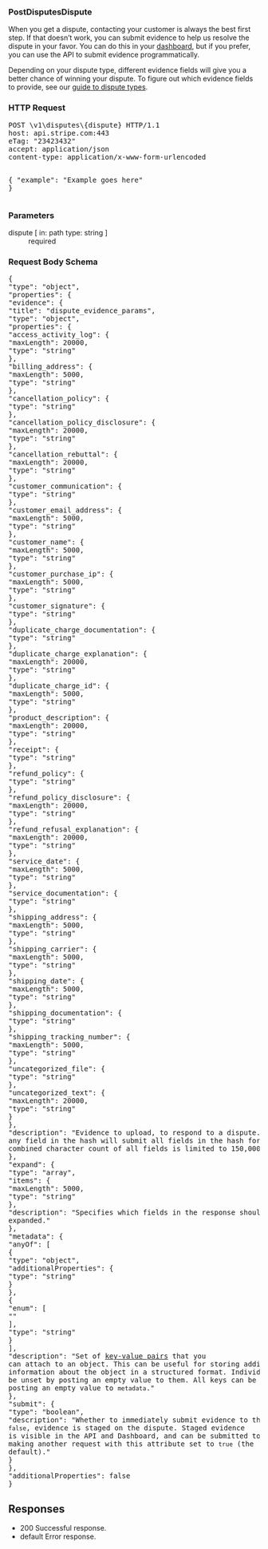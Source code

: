 <!DOCTYPE html><html><head><title></title><link rel="stylesheet" href="../OpenApi.css"/><meta charset="utf-8"/><meta name="viewport" content="width=device-width, initial-scale=1"/></head><body><article><section  class="requestOverview"><h1  class="requestSummary">PostDisputesDispute</h1><p  class="requestDescription"><p>When you get a dispute, contacting your customer is always the best first step. If that doesn’t work, you can submit evidence to help us resolve the dispute in your favor. You can do this in your <a href="https://dashboard.stripe.com/disputes">dashboard</a>, but if you prefer, you can use the API to submit evidence programmatically.</p>

<p>Depending on your dispute type, different evidence fields will give you a better chance of winning your dispute. To figure out which evidence fields to provide, see our <a href="/docs/disputes/categories">guide to dispute types</a>.</p></p></section><section  class="http"><h3>HTTP Request</h3><pre  class="httpExample"><span  class="requestLine">POST</span> <span  class="httpTarget">\v1\disputes\{dispute}</span> <span  class="httpVersion">HTTP/1.1</span>
<span  class="headerLine">host</span>: <span  class="headerValue">api.stripe.com:443</span>
<span  class="headerLine">eTag</span>: <span  class="headerValue">"23423432"</span>
<span  class="headerLine">accept</span>: <span  class="headerValue">application/json</span>
<span  class="headerLine">content-type</span>: <span  class="headerValue">application/x-www-form-urlencoded</span>

{ &quot;example&quot;: &quot;Example goes here&quot; }</pre></section><dl  class="parameters"><h3>Parameters</h3><dt  class="parameter"><span  class="parameterName">dispute</span> [ in: <span  class="parameterLocation">path</span> type: <span  class="parameterType">string</span> ]</dt><dd  class="parameter"><span  class="parameterDescription"></span> <span  class="parameterRequired">required</span></dd></dl><section  class="requestContent"><h3>Request Body Schema</h3><pre  class="schema">{&#xA;  &quot;type&quot;: &quot;object&quot;,&#xA;  &quot;properties&quot;: {&#xA;    &quot;evidence&quot;: {&#xA;      &quot;title&quot;: &quot;dispute_evidence_params&quot;,&#xA;      &quot;type&quot;: &quot;object&quot;,&#xA;      &quot;properties&quot;: {&#xA;        &quot;access_activity_log&quot;: {&#xA;          &quot;maxLength&quot;: 20000,&#xA;          &quot;type&quot;: &quot;string&quot;&#xA;        },&#xA;        &quot;billing_address&quot;: {&#xA;          &quot;maxLength&quot;: 5000,&#xA;          &quot;type&quot;: &quot;string&quot;&#xA;        },&#xA;        &quot;cancellation_policy&quot;: {&#xA;          &quot;type&quot;: &quot;string&quot;&#xA;        },&#xA;        &quot;cancellation_policy_disclosure&quot;: {&#xA;          &quot;maxLength&quot;: 20000,&#xA;          &quot;type&quot;: &quot;string&quot;&#xA;        },&#xA;        &quot;cancellation_rebuttal&quot;: {&#xA;          &quot;maxLength&quot;: 20000,&#xA;          &quot;type&quot;: &quot;string&quot;&#xA;        },&#xA;        &quot;customer_communication&quot;: {&#xA;          &quot;type&quot;: &quot;string&quot;&#xA;        },&#xA;        &quot;customer_email_address&quot;: {&#xA;          &quot;maxLength&quot;: 5000,&#xA;          &quot;type&quot;: &quot;string&quot;&#xA;        },&#xA;        &quot;customer_name&quot;: {&#xA;          &quot;maxLength&quot;: 5000,&#xA;          &quot;type&quot;: &quot;string&quot;&#xA;        },&#xA;        &quot;customer_purchase_ip&quot;: {&#xA;          &quot;maxLength&quot;: 5000,&#xA;          &quot;type&quot;: &quot;string&quot;&#xA;        },&#xA;        &quot;customer_signature&quot;: {&#xA;          &quot;type&quot;: &quot;string&quot;&#xA;        },&#xA;        &quot;duplicate_charge_documentation&quot;: {&#xA;          &quot;type&quot;: &quot;string&quot;&#xA;        },&#xA;        &quot;duplicate_charge_explanation&quot;: {&#xA;          &quot;maxLength&quot;: 20000,&#xA;          &quot;type&quot;: &quot;string&quot;&#xA;        },&#xA;        &quot;duplicate_charge_id&quot;: {&#xA;          &quot;maxLength&quot;: 5000,&#xA;          &quot;type&quot;: &quot;string&quot;&#xA;        },&#xA;        &quot;product_description&quot;: {&#xA;          &quot;maxLength&quot;: 20000,&#xA;          &quot;type&quot;: &quot;string&quot;&#xA;        },&#xA;        &quot;receipt&quot;: {&#xA;          &quot;type&quot;: &quot;string&quot;&#xA;        },&#xA;        &quot;refund_policy&quot;: {&#xA;          &quot;type&quot;: &quot;string&quot;&#xA;        },&#xA;        &quot;refund_policy_disclosure&quot;: {&#xA;          &quot;maxLength&quot;: 20000,&#xA;          &quot;type&quot;: &quot;string&quot;&#xA;        },&#xA;        &quot;refund_refusal_explanation&quot;: {&#xA;          &quot;maxLength&quot;: 20000,&#xA;          &quot;type&quot;: &quot;string&quot;&#xA;        },&#xA;        &quot;service_date&quot;: {&#xA;          &quot;maxLength&quot;: 5000,&#xA;          &quot;type&quot;: &quot;string&quot;&#xA;        },&#xA;        &quot;service_documentation&quot;: {&#xA;          &quot;type&quot;: &quot;string&quot;&#xA;        },&#xA;        &quot;shipping_address&quot;: {&#xA;          &quot;maxLength&quot;: 5000,&#xA;          &quot;type&quot;: &quot;string&quot;&#xA;        },&#xA;        &quot;shipping_carrier&quot;: {&#xA;          &quot;maxLength&quot;: 5000,&#xA;          &quot;type&quot;: &quot;string&quot;&#xA;        },&#xA;        &quot;shipping_date&quot;: {&#xA;          &quot;maxLength&quot;: 5000,&#xA;          &quot;type&quot;: &quot;string&quot;&#xA;        },&#xA;        &quot;shipping_documentation&quot;: {&#xA;          &quot;type&quot;: &quot;string&quot;&#xA;        },&#xA;        &quot;shipping_tracking_number&quot;: {&#xA;          &quot;maxLength&quot;: 5000,&#xA;          &quot;type&quot;: &quot;string&quot;&#xA;        },&#xA;        &quot;uncategorized_file&quot;: {&#xA;          &quot;type&quot;: &quot;string&quot;&#xA;        },&#xA;        &quot;uncategorized_text&quot;: {&#xA;          &quot;maxLength&quot;: 20000,&#xA;          &quot;type&quot;: &quot;string&quot;&#xA;        }&#xA;      },&#xA;      &quot;description&quot;: &quot;Evidence to upload, to respond to a dispute. Updating any field in the hash will submit all fields in the hash for review. The combined character count of all fields is limited to 150,000.&quot;&#xA;    },&#xA;    &quot;expand&quot;: {&#xA;      &quot;type&quot;: &quot;array&quot;,&#xA;      &quot;items&quot;: {&#xA;        &quot;maxLength&quot;: 5000,&#xA;        &quot;type&quot;: &quot;string&quot;&#xA;      },&#xA;      &quot;description&quot;: &quot;Specifies which fields in the response should be expanded.&quot;&#xA;    },&#xA;    &quot;metadata&quot;: {&#xA;      &quot;anyOf&quot;: [&#xA;        {&#xA;          &quot;type&quot;: &quot;object&quot;,&#xA;          &quot;additionalProperties&quot;: {&#xA;            &quot;type&quot;: &quot;string&quot;&#xA;          }&#xA;        },&#xA;        {&#xA;          &quot;enum&quot;: [&#xA;            &quot;&quot;&#xA;          ],&#xA;          &quot;type&quot;: &quot;string&quot;&#xA;        }&#xA;      ],&#xA;      &quot;description&quot;: &quot;Set of [key-value pairs](https://stripe.com/docs/api/metadata) that you can attach to an object. This can be useful for storing additional information about the object in a structured format. Individual keys can be unset by posting an empty value to them. All keys can be unset by posting an empty value to `metadata`.&quot;&#xA;    },&#xA;    &quot;submit&quot;: {&#xA;      &quot;type&quot;: &quot;boolean&quot;,&#xA;      &quot;description&quot;: &quot;Whether to immediately submit evidence to the bank. If `false`, evidence is staged on the dispute. Staged evidence is visible in the API and Dashboard, and can be submitted to the bank by making another request with this attribute set to `true` (the default).&quot;&#xA;    }&#xA;  },&#xA;  &quot;additionalProperties&quot;: false&#xA;}</pre></section><section  class="responses"><h2>Responses</h2><ul  class="responses"><li  class="response"><span  class="statusLine">200</span> <span  class="statusDescription">Successful response.</span></li><li  class="response"><span  class="statusLine">default</span> <span  class="statusDescription">Error response.</span></li></ul></section></article></body></html>